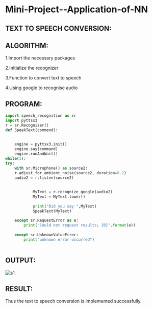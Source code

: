 # Mini-Project--Application-of-NN

## TEXT TO SPEECH CONVERSION:

## ALGORITHM:

1.Import the necessary packages

2.Initialize the recognizer

3.Function to convert text to speech

4.Using google to recognise audio

## PROGRAM:
```py
import speech_recognition as sr
import pyttsx3
r = sr.Recognizer()
def SpeakText(command):
     
    
    engine = pyttsx3.init()
    engine.say(command)
    engine.runAndWait()
while(1):   
try:
    with sr.Microphone() as source2:
    r.adjust_for_ambient_noise(source2, duration=0.2)
    audio2 = r.listen(source2)
             
 
            MyText = r.recognize_google(audio2)
            MyText = MyText.lower()
 
            print("Did you say ",MyText)
            SpeakText(MyText)
             
    except sr.RequestError as e:
        print("Could not request results; {0}".format(e))
         
    except sr.UnknownValueError:
        print("unknown error occurred")
        
   ```
## OUTPUT:

![s1](https://user-images.githubusercontent.com/113674204/205452926-a18d5323-de89-4438-8d81-06ab3812376e.png)


## RESULT:
Thus the text to speech conversion is implemented successfully.
